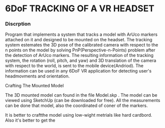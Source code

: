 <h1>6DoF TRACKING OF A VR HEADSET</h2>
<h3>Discrption</h3>
<p>Program that implements a system that tracks a model with ArUco markers attached on it and designed to be mounted on the headset. The tracking system estemates the 3D pose of the calibrated camera with respect to the n points on the model by solving PnP(Perspective-n-Points) problem after the detection of ArUco markers. The resulting information of the tracking system, the rotation (roll, pitch, and yaw) and 3D translation of the camera with respect to the world, is sent to the mobile device(Andriod). The information can be used in any 6DoF VR application for detecting user's headmovments and orientation.</P


<h3> Crafting The Mounted Model</h3>
<p>
The 3D mounted model can found in the file Model.skp . The model can be viewed using SketchUp (can be downloaded for free). All the measurements can be done that model, also the coordinated of coner of the markers.
</p>

<p> 
It is better to craftthe model using low-wight metrials like hard cardbord. Also it's better to  get the 
